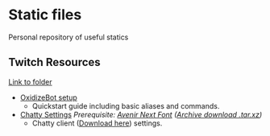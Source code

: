 # Static files
Personal repository of useful statics

## Twitch Resources
[Link to folder](/Twitch_Resources/)

* [OxidizeBot setup](/Twitch_Resources/OxidizeBot_JQnxyz.md)
    * Quickstart guide including basic aliases and commands.
* [Chatty Settings](/Twitch_Resources/chatty_settings) *Prerequisite: [Avenir Next Font](/Fonts/Avenir_Next/) ([Archive download .tar.xz](https://github.com/Jqnxyz/static-jq/raw/master/Fonts/Archives/Avenir_Next.tar.xz))*
    * Chatty client ([Download here](https://chatty.github.io/#download)) settings.